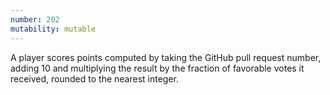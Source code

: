 ```yaml
---
number: 202
mutability: mutable
---
```


A player scores points computed by taking the GitHub pull request number, adding 10 and multiplying the result by the fraction of favorable votes it received, rounded to the nearest integer.
